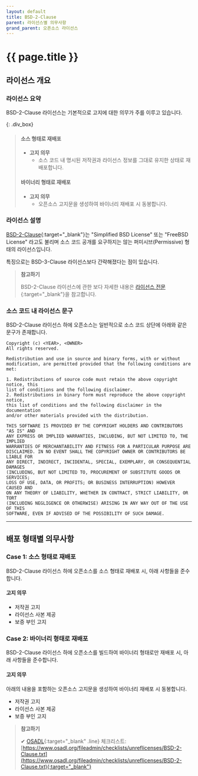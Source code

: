 ```yaml
---
layout: default
title: BSD-2-Clause
parent: 라이선스별 의무사항
grand_parent: 오픈소스 라이선스
---
```

# {{ page.title }}

## 라이선스 개요

### 라이선스 요약

BSD-2-Clause 라이선스는 기본적으로 고지에 대한 의무가 주를 이루고 있습니다.


{: .div_box}
> #### 소스 형태로 재배포
> - **고지 의무**
>   - 소스 코드 내 명시된 저작권과 라이선스 정보를 그대로 유지한 상태로 재배포합니다.<br>
>
> #### 바이너리 형태로 재배포
> - **고지 의무**
>   - 오픈소스 고지문을 생성하여 바이너리 재배포 시 동봉합니다.  
>



### 라이선스 설명
[BSD-2-Clause](https://opensource.org/licenses/BSD-2-Clause){:target="_blank"}는 "Simplified BSD License" 또는 "FreeBSD License" 라고도 불리며 소스 코드 공개를 요구하지는 않는 퍼미시브(Permissive) 형태의 라이선스입니다.

특징으로는 BSD-3-Clause 라이선스보다 간략해졌다는 점이 있습니다.


>  **참고하기**
>
>  BSD-2-Clause 라이선스에 관한 보다 자세한 내용은 [라이선스 전문](https://opensource.org/licenses/BSD-2-Clause){:target="_blank"}을 참고합니다.


### 소스 코드 내 라이선스 문구
BSD-2-Clause 라이선스 하에 오픈소스는 일반적으로 소스 코드 상단에 아래와 같은 문구가 존재합니다.  


```
Copyright (c) <YEAR>, <OWNER>
All rights reserved.
  
Redistribution and use in source and binary forms, with or without
modification, are permitted provided that the following conditions are met:
  
1. Redistributions of source code must retain the above copyright notice, this
list of conditions and the following disclaimer.
2. Redistributions in binary form must reproduce the above copyright notice,
this list of conditions and the following disclaimer in the documentation
and/or other materials provided with the distribution.
  
THIS SOFTWARE IS PROVIDED BY THE COPYRIGHT HOLDERS AND CONTRIBUTORS "AS IS" AND
ANY EXPRESS OR IMPLIED WARRANTIES, INCLUDING, BUT NOT LIMITED TO, THE IMPLIED
WARRANTIES OF MERCHANTABILITY AND FITNESS FOR A PARTICULAR PURPOSE ARE
DISCLAIMED. IN NO EVENT SHALL THE COPYRIGHT OWNER OR CONTRIBUTORS BE LIABLE FOR
ANY DIRECT, INDIRECT, INCIDENTAL, SPECIAL, EXEMPLARY, OR CONSEQUENTIAL DAMAGES
(INCLUDING, BUT NOT LIMITED TO, PROCUREMENT OF SUBSTITUTE GOODS OR SERVICES;
LOSS OF USE, DATA, OR PROFITS; OR BUSINESS INTERRUPTION) HOWEVER CAUSED AND
ON ANY THEORY OF LIABILITY, WHETHER IN CONTRACT, STRICT LIABILITY, OR TORT
(INCLUDING NEGLIGENCE OR OTHERWISE) ARISING IN ANY WAY OUT OF THE USE OF THIS
SOFTWARE, EVEN IF ADVISED OF THE POSSIBILITY OF SUCH DAMAGE.
```

----

## 배포 형태별 의무사항
### Case 1: 소스 형태로 재배포
BSD-2-Clause 라이선스 하에 오픈소스를 소스 형태로 재배포 시, 아래 사항들을 준수합니다.  

#### 고지 의무
- 저작권 고지
- 라이선스 사본 제공
- 보증 부인 고지


### Case 2: 바이너리 형태로 재배포

BSD-2-Clause 라이선스 하에 오픈소스를 빌드하여 바이너리 형태로만 재배포 시, 아래 사항들을 준수합니다.


#### 고지 의무
아래의 내용을 포함하는 오픈소스 고지문을 생성하여 바이너리 재배포 시 동봉합니다.


- 저작권 고지
- 라이선스 사본 제공
- 보증 부인 고지


>  **참고하기**
>
> ✔︎ [OSADL](https://www.osadl.org/){:target="_blank" .line} 체크리스트: [https://www.osadl.org/fileadmin/checklists/unreflicenses/BSD-2-Clause.txt](https://www.osadl.org/fileadmin/checklists/unreflicenses/BSD-2-Clause.txt){:target="_blank"}
